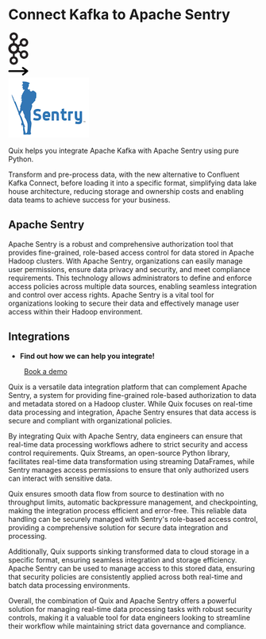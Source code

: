 # Connect Kafka to Apache Sentry

<div class="connect-images cards blog-grid-card" markdown>
<div>
<img src="../images/kafka_logo.png" width="40px" />
</div>
<div>
<img src="../images/arrow.svg" width="40px" />
</div>
<div>
<img src="./images/apache-sentry_1.jpg" />
</div>
</div>

Quix helps you integrate Apache Kafka with Apache Sentry using pure Python.

Transform and pre-process data, with the new alternative to Confluent Kafka Connect, before loading it into a specific format, simplifying data lake house architecture, reducing storage and ownership costs and enabling data teams to achieve success for your business.

## Apache Sentry

Apache Sentry is a robust and comprehensive authorization tool that provides fine-grained, role-based access control for data stored in Apache Hadoop clusters. With Apache Sentry, organizations can easily manage user permissions, ensure data privacy and security, and meet compliance requirements. This technology allows administrators to define and enforce access policies across multiple data sources, enabling seamless integration and control over access rights. Apache Sentry is a vital tool for organizations looking to secure their data and effectively manage user access within their Hadoop environment.

## Integrations

<div class="grid cards" markdown>

- __Find out how we can help you integrate!__

    <a class="md-button md-button--primary" href="https://quix.io/book-a-demo" target="_blank" style="margin:.5rem;">Book a demo</a>

</div>


Quix is a versatile data integration platform that can complement Apache Sentry, a system for providing fine-grained role-based authorization to data and metadata stored on a Hadoop cluster. While Quix focuses on real-time data processing and integration, Apache Sentry ensures that data access is secure and compliant with organizational policies.

By integrating Quix with Apache Sentry, data engineers can ensure that real-time data processing workflows adhere to strict security and access control requirements. Quix Streams, an open-source Python library, facilitates real-time data transformation using streaming DataFrames, while Sentry manages access permissions to ensure that only authorized users can interact with sensitive data.

Quix ensures smooth data flow from source to destination with no throughput limits, automatic backpressure management, and checkpointing, making the integration process efficient and error-free. This reliable data handling can be securely managed with Sentry's role-based access control, providing a comprehensive solution for secure data integration and processing.

Additionally, Quix supports sinking transformed data to cloud storage in a specific format, ensuring seamless integration and storage efficiency. Apache Sentry can be used to manage access to this stored data, ensuring that security policies are consistently applied across both real-time and batch data processing environments.

Overall, the combination of Quix and Apache Sentry offers a powerful solution for managing real-time data processing tasks with robust security controls, making it a valuable tool for data engineers looking to streamline their workflow while maintaining strict data governance and compliance.


